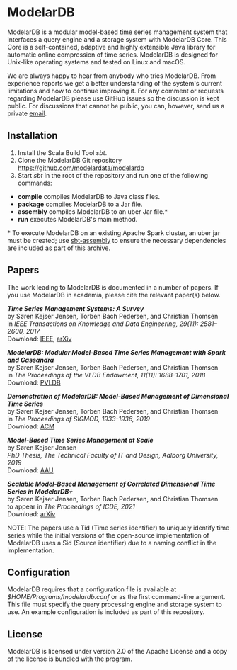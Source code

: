 # ModelarDB
ModelarDB is a modular model-based time series management system that interfaces
a query engine and a storage system with ModelarDB Core. This Core is a
self-contained, adaptive and highly extensible Java library for automatic online
compression of time series. ModelarDB is designed for Unix-like operating
systems and tested on Linux and macOS.

We are always happy to hear from anybody who tries ModelarDB. From experience
reports we get a better understanding of the system's current limitations and
how to continue improving it. For any comment or requests regarding ModelarDB
please use GitHub issues so the discussion is kept public. For discussions that
cannot be public, you can, however, send us a private
[email](mailto:skj@cs.aau.dk "email").

## Installation
1. Install the Scala Build Tool *sbt*.
2. Clone the ModelarDB Git repository https://github.com/modelardata/modelardb
3. Start *sbt* in the root of the repository and run one of the following commands:

- **compile** compiles ModelarDB to Java class files.
- **package** compiles ModelarDB to a Jar file.
- **assembly** compiles ModelarDB to an uber Jar file.*
- **run** executes ModelarDB's main method.

\* To execute ModelarDB on an existing Apache Spark cluster, an uber jar must
be created; use [sbt-assembly](https://github.com/sbt/sbt-assembly) to ensure
the necessary dependencies are included as part of this archive.

## Papers
The work leading to ModelarDB is documented in a number of papers. If you use
ModelarDB in academia, please cite the relevant paper(s) below.

***Time Series Management Systems: A Survey***  
by Søren Kejser Jensen, Torben Bach Pedersen, and Christian Thomsen  
in *IEEE Transactions on Knowledge and Data Engineering, 29(11): 2581–2600, 2017*  
Download: [IEEE](https://ieeexplore.ieee.org/document/8012550/), [arXiv](https://arxiv.org/abs/1710.01077)

***ModelarDB: Modular Model-Based Time Series Management with Spark and Cassandra***  
by Søren Kejser Jensen, Torben Bach Pedersen, and Christian Thomsen  
in *The Proceedings of the VLDB Endowment, 11(11): 1688-1701, 2018*  
Download: [PVLDB](http://www.vldb.org/pvldb/vol11/p1688-jensen.pdf)

***Demonstration of ModelarDB: Model-Based Management of Dimensional Time Series***  
by Søren Kejser Jensen, Torben Bach Pedersen, and Christian Thomsen  
in *The Proceedings of SIGMOD, 1933-1936, 2019*  
Download: [ACM](https://dl.acm.org/doi/10.1145/3299869.3320216)

***Model-Based Time Series Management at Scale***  
by Søren Kejser Jensen  
*PhD Thesis, The Technical Faculty of IT and Design, Aalborg University, 2019*  
Download: [AAU](https://vbn.aau.dk/en/publications/model-based-time-series-management-at-scale)

***Scalable Model-Based Management of Correlated Dimensional Time Series in ModelarDB+***  
by Søren Kejser Jensen, Torben Bach Pedersen, and Christian Thomsen  
to appear in *The Proceedings of ICDE, 2021*  
Download: [arXiv](https://arxiv.org/abs/1903.10269)

NOTE: The papers use a Tid (Time series identifier) to uniquely identify time
series while the initial versions of the open-source implementation of ModelarDB 
uses a Sid (Source identifier) due to a naming conflict in the implementation.

## Configuration
ModelarDB requires that a configuration file is available at
*$HOME/Programs/modelardb.conf* or as the first command-line argument. This file
must specify the query processing engine and storage system to use. An example
configuration is included as part of this repository.

## License
ModelarDB is licensed under version 2.0 of the Apache License and a copy of the
license is bundled with the program.
